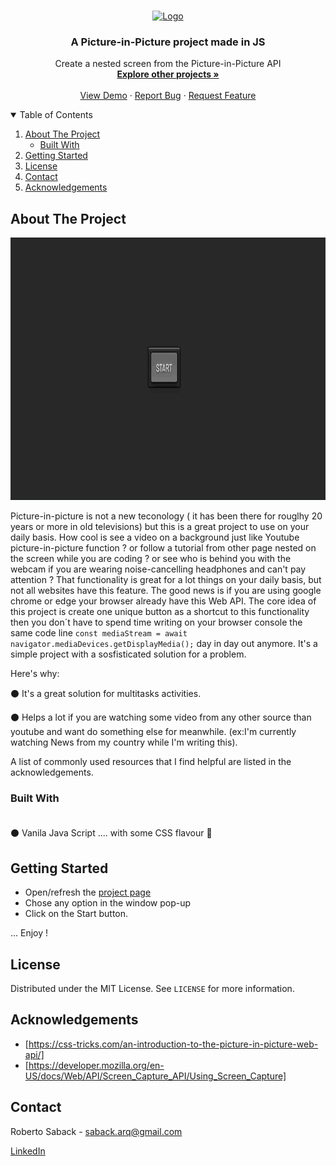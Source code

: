 
<!-- PROJECT LOGO -->
<br />
<p align="center">
  <a href="">
    <img src="https://images.unsplash.com/photo-1530250418330-cb2c35da5277?ixid=MnwxMjA3fDB8MHxwaG90by1wYWdlfHx8fGVufDB8fHx8&ixlib=rb-1.2.1&auto=format&fit=crop&w=1350&q=80" alt="Logo" width="400" height="200">
  </a> 

  <h3 align="center">A Picture-in-Picture project made in JS</h3>

  <p align="center">
   Create a nested screen from the Picture-in-Picture API
    <br />
    <a href="https://github.com/RobertoSaback"><strong>Explore other projects »</strong></a>
    <br />
    <br />
    <a href="">View Demo</a>
    ·
    <a href="https://github.com/robertosaback/Video-Player-Component/issues">Report Bug</a>
    ·
    <a href="https://github.com/robertosaback/Video-Player-Component/issues">Request Feature</a>
  </p>
</p>



<!-- TABLE OF CONTENTS -->
<details open="open">
  <summary>Table of Contents</summary>
  <ol>
    <li>
      <a href="#about-the-project">About The Project</a>
      <ul>
        <li><a href="#built-with">Built With</a></li>
      </ul>
    </li>
    <li>
      <a href="#getting-started">Getting Started</a>
    </li>
    <li><a href="#license">License</a></li>
    <li><a href="#contact">Contact</a></li>
    <li><a href="#acknowledgements">Acknowledgements</a></li>
  </ol>
</details>



<!-- ABOUT THE PROJECT -->
## About The Project

<img src="https://github.com/RobertoSaback/Picture-in-Picture/blob/main/picinpic.gif" alt="Logo" width="690" height="420">

Picture-in-picture is not a new teconology ( it has been there for rouglhy 20 years or more in old televisions) but this is a great project to use on your daily basis. How cool is see a video on a background just like Youtube picture-in-picture function ? or follow a tutorial from  other page nested on the screen while  you are coding ? or see who is  behind you with the webcam if you are wearing noise-cancelling headphones and can't pay attention ?
That functionality  is great for a lot things  on your daily basis, but not all websites have this feature. The good news is if you are using google chrome or edge your browser already have this Web API. The core idea of this project is create one unique button as a shortcut to this functionality then you don´t have to spend time writing on your browser console  the same code line `const mediaStream = await navigator.mediaDevices.getDisplayMedia();` day in day out anymore. It's a simple project with a sosfisticated solution for a problem.


Here's why:

⚫  It's a great solution for multitasks activities. <br>

⚫  Helps a lot if you are watching some video from any other source than youtube and want do something else for meanwhile. (ex:I'm currently watching News from  my country while I'm writing this). <br>

A list of commonly used resources that I find helpful are listed in the acknowledgements.

### Built With <br><br>

⚫  Vanila Java Script .... with some CSS flavour :icecream:


<!-- GETTING STARTED -->
## Getting Started

*  Open/refresh the <a href="">project page</a>
* Chose any option in the window pop-up
* Click on the Start button.
 
... Enjoy ! 

<!-- LICENSE -->
## License

Distributed under the MIT License. See `LICENSE` for more information.

<!-- ACKNOWLEDGEMENTS -->
## Acknowledgements
* [https://css-tricks.com/an-introduction-to-the-picture-in-picture-web-api/]
* [https://developer.mozilla.org/en-US/docs/Web/API/Screen_Capture_API/Using_Screen_Capture]

<!-- CONTACT -->
## Contact

Roberto Saback  - saback.arq@gmail.com


<a href="https://www.linkedin.com/in/roberto-saback-52632446/">LinkedIn</a>
